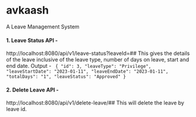 # avkaash
A Leave Management System

#### 1. Leave Status API - 
http://localhost:8080/api/v1/leave-status?leaveId=##
This gives the details of the leave inclusive of the leave type, number of days on leave, start and end date.
Output - 
``
{
    "id": 3,
    "leaveType": "Privilege",
    "leaveStartDate": "2023-01-11",
    "leaveEndDate": "2023-01-11",
    "totalDays": "1",
    "leaveStatus": "Approved"
}``


#### 2. Delete Leave API - 
http://localhost:8080/api/v1/delete-leave/##
This will delete the leave by leave id.
